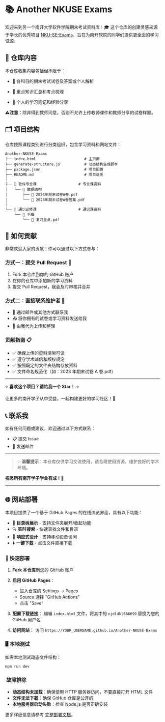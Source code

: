 # 📚 Another NKUSE Exams

欢迎来到另一个南开大学软件学院期末考试资料库！🎓 这个仓库的创建灵感来源于学长的优秀项目 [NKU-SE-Exams](https://github.com/guohuan-xie/NKU-SE-Exams)，旨在为南开软院的同学们提供更全面的学习资源。

## 📖 仓库内容

本仓库收集内容包括但不限于：

- 📝 各科目的期末考试试卷及答案或个人解析

- 🎯 重点知识汇总和考点梳理

- 📓 个人的学习笔记和经验分享

⚠️**注意**：除非得到教师同意，否则不允许上传教师课件和教师分享的试卷样题。

## 🗂️ 项目结构

仓库按照课程类别进行分类组织，包含学习资料和网站文件：

```
Another-NKUSE-Exams
├── index.html                      # 主页面
├── generate-structure.js           # 动态结构生成脚本
├── package.json                    # 项目配置
├── README.md                       # 项目说明
│
├── 📁 软件专业课                   # 专业课资料
│   └── 📁 数据结构
│       ├── 📄 2023年期末试卷A卷.pdf
│       └── 📄 2023年期末试卷A卷答案.pdf
│
└── 📁 通识必修课                   # 通识课资料
    └── 📁 毛概
        └── 📄 复习重点.pdf
```

## 🤝 如何贡献

非常欢迎大家的贡献！你可以通过以下方式参与：

### 方式一：提交 Pull Request 🔄

1. Fork 本仓库到你的 GitHub 账户
2. 在你的仓库中添加新的学习资料
3. 提交 Pull Request，我会及时审核并合并

### 方式二：直接联系维护者 💬

- 📧 通过邮件或其他方式联系我
- 📤 将你拥有的试卷或学习资料发送给我
- 🔄 由我代为上传和整理

### 贡献指南 📋

- ✅ 确保上传的资料清晰可读
- ✅ 遵守学术诚信和版权规定
- ✅ 按照既定的文件夹结构存放资料
- ✅ 文件命名规范化（如：2023 年期末试卷 A 卷.pdf）

---

⭐ **喜欢这个项目？请给我一个 Star！** ⭐

让更多的南开学子从中受益，一起构建更好的学习社区！💪

## 📞 联系我

如有任何问题或建议，欢迎通过以下方式联系：

- 📋 提交 Issue
- 📧 发送邮件

---

> 💡 **温馨提示**：本仓库仅供学习交流使用，请合理使用资源，维护良好的学术环境。

**祝愿所有南开学子学业有成！🎉**

---

## 🌐 网站部署

本项目提供了一个基于 GitHub Pages 的在线浏览界面，具有以下功能：

- 📁 **目录树展示** - 支持文件夹展开/收起功能
- 🔍 **实时搜索** - 快速查找文件和目录
- 📱 **响应式设计** - 支持移动设备访问
- ⬇️ **一键下载** - 点击文件直接下载

### 🚀 快速部署

1. **Fork 本仓库**到您的 GitHub 账户

2. **启用 GitHub Pages**：

   - 进入仓库的 Settings → Pages
   - Source 选择 "GitHub Actions"
   - 点击 "Save"

3. **配置下载链接**：
   编辑 `index.html` 文件，将其中的 `njdldkl666699` 替换为您的 GitHub 用户名

4. **访问网站**：
   访问 `https://YOUR_USERNAME.github.io/Another-NKUSE-Exams`

### 🖥️ 本地测试

如需本地测试动态文件结构：

```bash
npm run dev
```

### ️ 故障排除

- **动态结构未加载**：确保使用 HTTP 服务器访问，不要直接打开 HTML 文件
- **文件无法下载**：确保 GitHub 仓库是公开的
- **本地服务器启动失败**：检查 Node.js 是否正确安装

更多详细信息请参考 [完整部署文档](README-deploy.md)。
